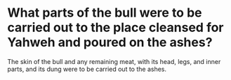 # What parts of the bull were to be carried out to the place cleansed for Yahweh and poured on the ashes?

The skin of the bull and any remaining meat, with its head, legs, and inner parts, and its dung were to be carried out to the ashes.

